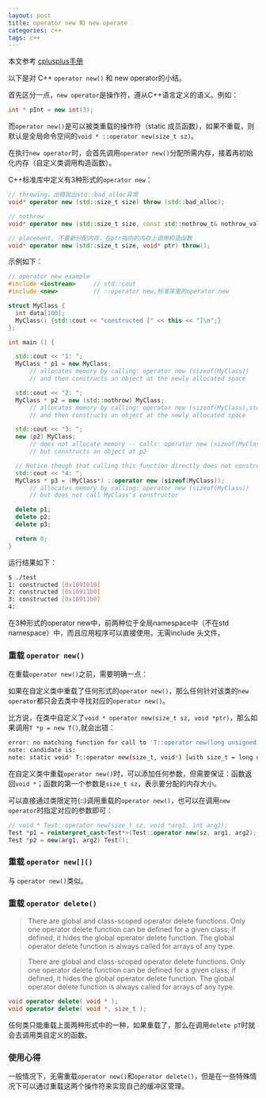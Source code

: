 ```yaml
---
layout: post
title: operator new 和 new operate
categories: c++
tags: c++
---
```


本文参考 [cplusplus手册](http://www.cplusplus.com/reference/new/operator%20new/)

以下是对 C++ `operator new()` 和 new operator的小结。

首先区分一点，`new operator`是操作符，遵从C++语言定义的语义。例如：

```cpp
int * pInt = new int(3);
```

而`operator new()`是可以被类重载的操作符（static 成员函数），如果不重载，则默认是全局命令空间的`void * ::operator new(size_t sz)`。

在执行`new operator`时，会首先调用`operator new()`分配所需内存，接着再初始化内存（自定义类调用构造函数）。

C++标准库中定义有3种形式的`operator new`：

```cpp
// throwing，出错抛出std::bad_alloc异常
void* operator new (std::size_t size) throw (std::bad_alloc);

// nothrow
void* operator new (std::size_t size, const std::nothrow_t& nothrow_value) throw();

// placement, 不重新分配内存，在ptr指向的内存上调用构造函数
void* operator new (std::size_t size, void* ptr) throw();
```

示例如下：

```cpp
// operator new example
#include <iostream>     // std::cout
#include <new>          // ::operator new,标准库里的operator new

struct MyClass {
  int data[100];
  MyClass() {std::cout << "constructed [" << this << "]\n";}
};

int main () {

  std::cout << "1: ";
  MyClass * p1 = new MyClass;
      // allocates memory by calling: operator new (sizeof(MyClass))
      // and then constructs an object at the newly allocated space

  std::cout << "2: ";
  MyClass * p2 = new (std::nothrow) MyClass;
      // allocates memory by calling: operator new (sizeof(MyClass),std::nothrow)
      // and then constructs an object at the newly allocated space

  std::cout << "3: ";
  new (p2) MyClass;
      // does not allocate memory -- calls: operator new (sizeof(MyClass),p2)
      // but constructs an object at p2

  // Notice though that calling this function directly does not construct an object:
  std::cout << "4: ";
  MyClass * p3 = (MyClass*) ::operator new (sizeof(MyClass));
      // allocates memory by calling: operator new (sizeof(MyClass))
      // but does not call MyClass's constructor

  delete p1;
  delete p2;
  delete p3;

  return 0;
}
```

运行结果如下：

```sh
$ ./test 
1: constructed [0x1091010]
2: constructed [0x10911b0]
3: constructed [0x10911b0]
4: 
```

在3种形式的operator new中，前两种位于全局namespace中（不在std namespace）中，而且应用程序可以直接使用，无需include 头文件。

### 重载 `operator new()`

在重载`operator new()`之前，需要明确一点：

如果在自定义类中重载了任何形式的`operator new()`，那么任何针对该类的`new operator`都只会去类中寻找对应的`operator new()`。

比方说，在类中自定义了`void * operator new(size_t sz, void *ptr)`，那么如果调用`T *p = new T()`,就会出错：

```sh
error: no matching function for call to 'T::operator new(long unsigned int)'
note: candidate is:
note: static void* T::operator new(size_t, void*) [with size_t = long unsigned int]
```

在自定义类中重载`operator new()`时，可以添加任何参数，但需要保证：函数返回`void *`；函数的第一个参数是`size_t sz`，表示要分配的内存大小。

可以直接通过类限定符(::)调用重载的`operator new()`，也可以在调用`new operator`时指定对应的参数即可：

```cpp
// void * Test::operator new(size_t sz, void *arg1, int arg2);
Test *p1 = reinterpret_cast<Test*>(Test::operator new(sz, arg1, arg2); // just allocate memory, no construction occurs.
Test *p2 = new(arg1, arg2) Test();
```

### 重载 `operator new[]()`

与 `operator new()`类似。

### 重载 `operator delete()`

> There are global and class-scoped operator delete functions. Only one operator delete function can be defined for a given class; if defined, it hides the global operator delete function. The global operator delete function is always called for arrays of any type.

> There are global and class-scoped operator delete functions. Only one operator delete function can be defined for a given class; if defined, it hides the global operator delete function. The global operator delete function is always called for arrays of any type.

```cpp
void operator delete( void * );
void operator delete( void *, size_t );
```

任何类只能重载上面两种形式中的一种，如果重载了，那么在调用`delete pT`时就会去调用类自定义的函数。

### 使用心得

一般情况下，无需重载`operator new()`和`operator delete()`，但是在一些特殊情况下可以通过重载这两个操作符来实现自己的缓冲区管理。
